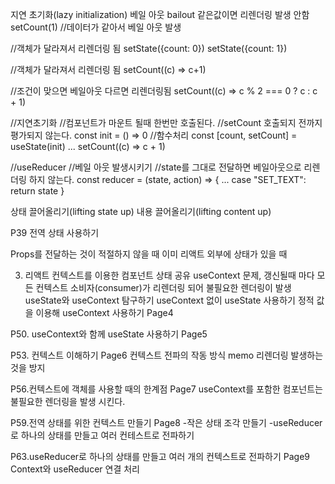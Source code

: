 지연 초기화(lazy initialization)
베일 아웃 bailout 같은값이면 리렌더링 발생 안함
setCount(1) //데이터가 같아서 베일 아웃 발생

//객체가 달라져서 리렌더링 됨
setState({count: 0})
setState({count: 1})

//객체가 달라져서 리렌더링 됨
setCount((c) => c+1)

//조건이 맞으면 베일아웃 다르면 리렌더링됨
setCount((c) => c % 2 === 0 ? c : c + 1)

//지연초기화
//컴포넌트가 마운트 될때 한번만 호출된다.
//setCount 호출되지 전까지 평가되지 않는다.
const init = () => 0 //함수처리
const [count, setCount] = useState(init)
...
setCount((c) => c + 1)

//useReducer
//베일 아웃 발생시키기
//state를 그대로 전달하면 베일아웃으로 리렌더링 하지 않는다.
const reducer = (state, action) => {
  ...
  case "SET_TEXT":
    return state
}

상태 끌어올리기(lifting state up)
내용 끌어올리기(lifting content up)

P39 전역 상태 사용하기 

Props를 전달하는 것이 적절하지 않을 때
이미 리액트 외부에 상태가 있을 때

03. 리액트 컨텍스트를 이용한 컴포넌트 상태 공유
  useContext
    문제, 갱신될때 마다 모든 컨텍스트 소비자(consumer)가 리렌더링 되어 불필요한 렌더링이 발생
useState와 useContext 탐구하기
useContext 없이 useState 사용하기
정적 값을 이용해 useContext 사용하기
  Page4

P50. useContext와 함께 useState 사용하기
  Page5

P53. 컨텍스트 이해하기
  Page6
컨텍스트 전파의 작동 방식
  memo 리렌더링 발생하는것을 방지
  
P56.컨텍스트에 객체를 사용할 때의 한계점
  Page7
  useContext를 포함한 컴포넌트는 불필요한 렌더링을 발생 시킨다.

P59.전역 상태를 위한 컨텍스트 만들기
  Page8
    -작은 상태 조각 만들기
    -useReducer로 하나의 상태를 만들고 여러 컨테스트로 전파하기

P63.useReducer로 하나의 상태를 만들고 여러 개의 컨텍스트로 전파하기
  Page9
    Context와 useReducer 연결 처리
    
  